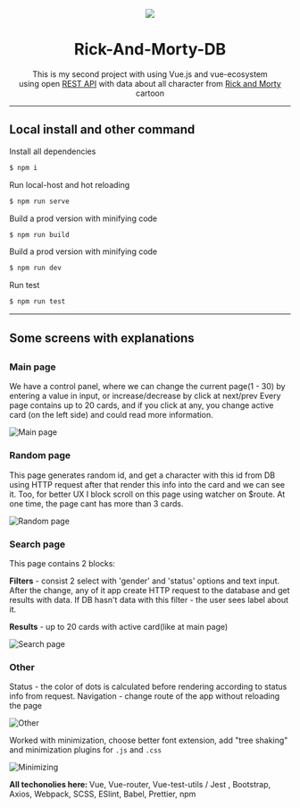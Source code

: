 
<p align='center'><img src="https://github.com/vakyla98/Rick-And-Morty-DB/blob/gh-pages/src/assets/readme/RnM-icon.png"></p>
<h1 align='center'>Rick-And-Morty-DB </h1>
<p align='center'>This is my second project with using Vue.js and vue-ecosystem<br>using open <a href="https://rickandmortyapi.com/">REST API</a> with data about all character from <a href="https://en.wikipedia.org/wiki/Rick_and_Morty">Rick and Morty</a> cartoon</p>

<hr>

<h2> Local install and other command </h2>

Install all dependencies 
```sh
$ npm i
```
Run local-host and hot reloading
```sh
$ npm run serve
```
Build a prod version with minifying code
```sh
$ npm run build
```
Build a prod version with minifying code
```sh
$ npm run dev
```
Run test
```sh
$ npm run test
```
<hr>
  
<h2> Some screens with explanations<h2>

<h3> Main page</h3>

We have a control panel, where we can change the current page(1 - 30) by entering a value in input, or increase/decrease by click at next/prev
Every page contains up to 20 cards, and if you click at any, you change active card (on the left side) and could read more information.

![Main page](https://github.com/vakyla98/Rick-And-Morty-DB/blob/gh-pages/src/assets/readme/MainPage.png)

<h3>Random page</h3>

This page generates random id, and get a character with this id from DB using HTTP request after that render this info into the card and we can see it. Too, for better UX I block scroll on this page using watcher on $route. At one time, the page cant has more than 3 cards.

![Random page](https://github.com/vakyla98/Rick-And-Morty-DB/blob/gh-pages/src/assets/readme/RandomPage.png)

<h3>Search page</h3>

This page contains 2 blocks:

<b>Filters</b> - consist 2 select with 'gender' and 'status' options and text input. After the change, any of it app create HTTP request to the database and get results with data. If DB hasn't data with this filter - the user sees label about it.

<b>Results</b> - up to 20 cards with active card(like at main page)

![Search page](https://github.com/vakyla98/Rick-And-Morty-DB/blob/gh-pages/src/assets/readme/SeatchPage.png)

<h3>Other</h3>

Status - the color of dots is calculated before rendering according to status info from request.
Navigation - change route of the app without reloading the page

![Other](https://github.com/vakyla98/Rick-And-Morty-DB/blob/gh-pages/src/assets/readme/Other.png)

Worked with minimization, choose better font extension, add "tree shaking" and minimization plugins for `.js` and `.css`

![Minimizing](https://github.com/vakyla98/Rick-And-Morty-DB/blob/gh-pages/src/assets/readme/Minimizing.png)

<b> All techonolies here: </b>  Vue, Vue-router, Vue-test-utils / Jest , Bootstrap, Axios, Webpack, SCSS, ESlint, Babel, Prettier, npm
